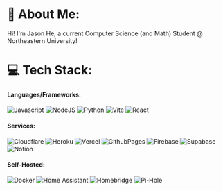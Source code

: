 # 💫 About Me:
Hi! I'm Jason He, a current Computer Science (and Math) Student @ Northeastern University!

<!-- Original Badges: https://github.com/Ileriayo/markdown-badges -->
<!-- Some Badges Modified based on https://shields.io Docs -->
# 💻 Tech Stack:
#### Languages/Frameworks:
![Javascript](https://img.shields.io/badge/javascript-%23323330.svg?style=flat&logo=javascript&logoColor=%23F7DF1E) ![NodeJS](https://img.shields.io/badge/node.js-6DA55F?flat&logo=node.js&logoColor=white) ![Python](https://img.shields.io/badge/python-3670A0?style=flat&logo=python&logoColor=ffdd54) ![Vite](https://img.shields.io/badge/vite-%23646CFF.svg?style=flat&logo=vite&logoColor=white) ![React](https://img.shields.io/badge/react-%2320232a.svg?style=flat&logo=react&logoColor=%2361DAFB)

#### Services:
![Cloudflare](https://img.shields.io/badge/Cloudflare-F38020?style=flat&logo=Cloudflare&logoColor=white) ![Heroku](https://img.shields.io/badge/Heroku-%23430098.svg?style=flat&logo=heroku&logoColor=white) ![Vercel](https://img.shields.io/badge/Vercel-%23000000.svg?style=flat&logo=vercel&logoColor=white) ![GithubPages](https://img.shields.io/badge/Github%20Pages-121013?style=flat&logo=github&logoColor=white) ![Firebase](https://img.shields.io/badge/Firebase-%23039BE5.svg?style=flat&logo=firebase) ![Supabase](https://img.shields.io/badge/Supabase-3ECF8E?style=flat&logo=supabase&logoColor=white) ![Notion](https://img.shields.io/badge/Notion-%23000000.svg?style=flat&logo=notion&logoColor=white)

#### Self-Hosted:
![Docker](https://img.shields.io/badge/Docker-%230db7ed.svg?style=flat&logo=docker&logoColor=white) ![Home Assistant](https://img.shields.io/badge/Home%20Assistant-%2341BDF5.svg?style=flat&logo=home-assistant&logoColor=white) ![Homebridge](https://img.shields.io/badge/Homebridge-%23491F59.svg?style=flat&logo=homebridge&logoColor=white) ![Pi-Hole](https://img.shields.io/badge/Pi--hole-%2396060C.svg?style=flat&logo=pi-hole&logoColor=white)